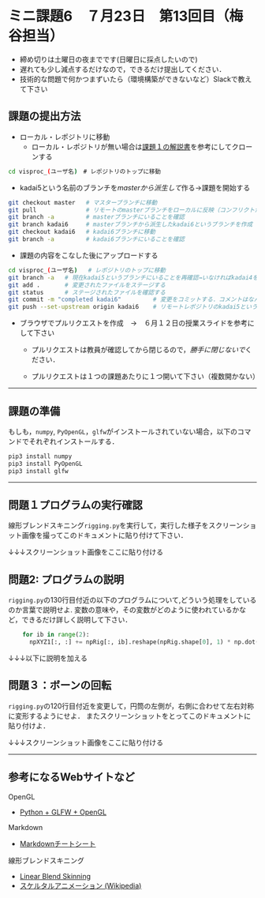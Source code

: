 # ミニ課題6　７月23日　第13回目（梅谷担当）

- 締め切りは土曜日の夜までです(日曜日に採点したいので)
- 遅れても少し減点するだけなので，できるだけ提出してください．
- 技術的な問題で何かつまずいたら（環境構築ができないなど）Slackで教えて下さい



## 課題の提出方法

- ローカル・レポジトリに移動
  - ローカル・レポジトリが無い場合は[課題１の解説書](../kadai1/readme.md)を参考にしてクローンする

```bash
cd visproc_(ユーザ名)　# レポジトリのトップに移動
```

- kadai5という名前のブランチを*masterから派生して*作る→課題を開始する
```bash
git checkout master   # マスターブランチに移動
git pull              # リモートのmasterブランチをローカルに反映（コンフリクトがあればそれを解決）
git branch -a         # masterブランチにいることを確認
git branch kadai6     # masterブランチから派生したkadai6というブランチを作成
git checkout kadai6   # kadai6ブランチに移動
git branch -a         # kadai6ブランチにいることを確認
```

- 課題の内容をこなした後にアップロードする
```bash
cd visproc_(ユーザ名)   # レポジトリのトップに移動
git branch -a   # 現在kadai5というブランチにいることを再確認→いなければkadai4をチェックアウト
git add .       # 変更されたファイルをステージする
git status      # ステージされたファイルを確認する
git commit -m "completed kadai6"         # 変更をコミットする．コメントはなんでもよい
git push --set-upstream origin kadai6    # リモートレポジトリのkadai5というブランチにプッシュする
```

- ブラウザでプルリクエストを作成　→　６月１２日の授業スライドを参考にして下さい
  
  - プルリクエストは教員が確認してから閉じるので，*勝手に閉じないで*ください．
  
  - プルリクエストは１つの課題あたりに１つ開いて下さい（複数開かない）
  
    

***



## 課題の準備

もしも，```numpy```, ```PyOpenGL```，```glfw```がインストールされていない場合，以下のコマンドでそれぞれインストールする．

```bash
pip3 install numpy
pip3 install PyOpenGL
pip3 install glfw
```

---



## 問題１プログラムの実行確認

線形ブレンドスキニング```rigging.py```を実行して，実行した様子をスクリーンショット画像を撮ってこのドキュメントに貼り付けて下さい．

↓↓↓スクリーンショット画像をここに貼り付ける





## 問題2: プログラムの説明

```rigging.py```の130行目付近の以下のプログラムについて,どういう処理をしているのか言葉で説明せよ.
変数の意味や，その変数がどのように使われているかなど，できるだけ詳しく説明して下さい．

```python
    for ib in range(2):
      npXYZ1[:, :] += npRig[:, ib].reshape(npRig.shape[0], 1) * np.dot(npXYZ, npRot[ib, :, :])
```

↓↓↓以下に説明を加える



## 問題３：ボーンの回転

```rigging.py```の120行目付近を変更して，円筒の左側が，右側に合わせて左右対称に変形するようにせよ．
またスクリーンショットをとってこのドキュメントに貼り付けよ．

↓↓↓スクリーンショット画像をここに貼り付ける





---



## 参考になるWebサイトなど

OpenGL
- [Python + GLFW + OpenGL](https://qiita.com/Dhichisutto/items/76ec93c690caf20cedb9)

Markdown
- [Markdownチートシート](https://qiita.com/Qiita/items/c686397e4a0f4f11683d)

線形ブレンドスキニング
- [Linear Blend Skinning](https://www.pixelfondue.com/blog/2017/10/27/how-it-works-linear-blend-skinning)
- [スケルタルアニメーション (Wikipedia)](https://ja.wikipedia.org/wiki/%E3%82%B9%E3%82%B1%E3%83%AB%E3%82%BF%E3%83%AB%E3%82%A2%E3%83%8B%E3%83%A1%E3%83%BC%E3%82%B7%E3%83%A7%E3%83%B3)  



